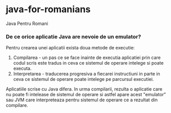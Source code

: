 # java-for-romanians
Java Pentru Romani

### De ce orice aplicatie Java are nevoie de un emulator?

Pentru crearea unei aplicatii exista doua metode de executie:

1. Compilarea - un pas ce se face inainte de executia aplicatiei prin care codul scris este tradus in ceva ce sistemul de operare intelege si poate executa.
2. Interpretarea - traducerea progresiva a fiecarei instructiuni in parte in ceva ce sistemul de operare poate intelege pe parcursul executiei.

Aplicatiile scrise cu Java difera. In urma compilarii, rezulta o aplicatie care nu poate fi intelease de sistemul de operare si astfel apare acest "emulator" sau JVM care interpreteaza pentru sistemul de operare ce a rezultat din compilare.


